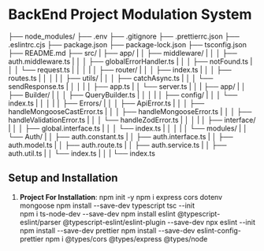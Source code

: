 # BackEnd Project Modulation System



├── node_modules/
├── .env
├── .gitignore
├── .prettierrc.json
├── .eslintrc.cjs
├── package.json
├── package-lock.json
├── tsconfig.json
├── README.md
├── src/
| ├── app/
| │ ├── middleware/
| │ │ ├── auth.middleware.ts
| │ │ ├── globalErrorHandler.ts
| │ │ ├── notFound.ts
| │ │ └── request.ts
| │ │
| │ ├── router/
| │ │ ├── index.ts
| │ │ ├── routes.ts
| │ │
| │ ├── utils/
| │ │ ├── catchAsync.ts
| │ │ └── sendResponse.ts
| │ │
| │ ├── app.ts
| │ └── server.ts
| │
| ├── app/
| │ ├── Builder/
| │ │ ├── QueryBuilder.ts
| │ │
| │ ├── config/
| │ │ └── index.ts
| │ │
| │ ├── Errors/
| │ │ ├── ApiError.ts
| │ │ ├── handleMongooseCastError.ts
| │ │ ├── handleMongooseError.ts
| │ │ ├── handleValidationError.ts
| │ │ └── handleZodError.ts
| │ │
| │ ├── interface/
| │ │ ├── global.interface.ts
| │ │ └── index.ts
| │ │
| │ └── modules/
| │     └── Auth/
| │         ├── auth.constant.ts
| │         ├── auth.interface.ts
| │         ├── auth.model.ts
| │         ├── auth.route.ts
| │         ├── auth.service.ts
| │         ├── auth.util.ts
| │         └── index.ts
| │
| └── index.ts



## Setup and Installation

1.  **Project For Installation**:
        npm init -y
        npm i express cors dotenv mongoose
        npm install --save-dev typescript 
        tsc --init  
        npm i ts-node-dev --save-dev 
        npm install eslint @typescript-eslint/parser @typescript-eslint/eslint-plugin --save-dev 
        npx eslint --init 
        npm install --save-dev prettier
        npm install --save-dev eslint-config-prettier
        npm i @types/cors @types/express @types/node 
    ```bash
    
    ```